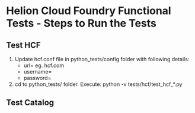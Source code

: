# Helion Cloud Foundry Functional Tests - Steps to Run the Tests 

## Test HCF
1. Update hcf.conf file in python_tests/config folder with following details:
     * url=<target-cluster-url> eg. hcf.com
     * username=<username>
     * password=<password>
2.  cd to python_tests/ folder.  Execute:  python -v tests/hcf/test_hcf_*.py

## Test Catalog
